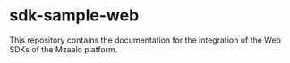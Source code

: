 # sdk-sample-web
This repository contains the documentation for the integration of the Web SDKs of the Mzaalo platform.
